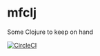 # mfclj
Some Clojure to keep on hand

[![CircleCI](https://circleci.com/gh/mikeyford/mfclj.svg?style=svg)](https://circleci.com/gh/mikeyford/mfclj)
